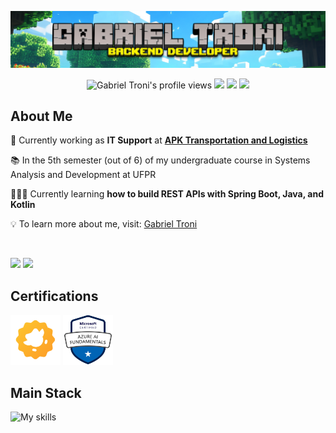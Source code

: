 <p align="center"> <img src="assets/GabrielTroniHeaderMinecraft.PNG"></p>

<p align="center"> 
   <img src="https://komarev.com/ghpvc/?username=Gabriel-Troni&label=Profile%20views&color=6969ff&style=for-the-badge" alt="Gabriel Troni's profile views" /> 
   <a href="https://linkedin.com/in/gabriel-troni/" target="_blank"><img src="https://img.shields.io/badge/LinkedIn-0077B5?style=for-the-badge&logo=linkedin&logoColor=white"></a>
   <a href="https://api.whatsapp.com/send?phone=5569992182298" target="_blank"><img src="https://img.shields.io/badge/WhatsApp-25d366?style=for-the-badge&logo=whatsapp&logoColor=white"></a>
   <a href="mailto:gabriel.troni@ufpr.br" target="_blank"><img src="https://img.shields.io/badge/Email-dd4b3f?style=for-the-badge&logo=gmail&logoColor=white"></a>
</p>

<h2 align="left">About Me</h2>

💼 Currently working as **IT Support** at **[APK Transportation and Logistics](https://www.apk.com.br/)**

📚 In the 5th semester (out of 6) of my undergraduate course in Systems Analysis and Development at UFPR

👨🏻‍💻 Currently learning **how to build REST APIs with Spring Boot, Java, and Kotlin**

💡 To learn more about me, visit: [Gabriel Troni](https://www.linkedin.com/in/gabriel-troni/)

</br>
<p align="left">
<img width="59%" src="https://github-readme-stats.vercel.app/api?username=Gabriel-Troni&show_icons=true&theme=tokyonight&include_all_commits=true&count_private=true&hide=issues&custom_title=Statistics"/>
<img width="39%" src="https://github-readme-stats.vercel.app/api/top-langs?username=Gabriel-Troni&theme=tokyonight&hide_progress=true&langs_count=8"/>
</p>

<h2 align="left">Certifications</h2>
<p>
  <a href="https://certs.duolingo.com/f54402b3c87c5db1a5976b4dfbe618f4"><img src="assets/duolingoEnglishTestLogo.png" title="Upper Intermediate English Level: CEFR B2" height="80"/></a>
  <a href="https://learn.microsoft.com/api/credentials/share/pt-br/GabrielTroni-9147/BCB4241CA23C9FAB?sharingId=F417EF2895D34851"><img src="assets/azureAiFundamentals.png" title="AI-900: Azure's Artificial Intelligence Fundamentals" height="80"/></a>
</p>


<h2 align="left">Main Stack</h2>
<img src="https://skillicons.dev/icons?i=java,kotlin,spring,postgres,mysql,angular,ts,tailwindcss,docker,postman,vscode,git,github,bash,linux,html&perline=8" alt="My skills">
